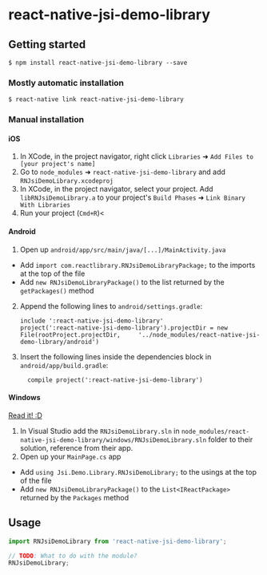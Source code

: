
# react-native-jsi-demo-library

## Getting started

`$ npm install react-native-jsi-demo-library --save`

### Mostly automatic installation

`$ react-native link react-native-jsi-demo-library`

### Manual installation


#### iOS

1. In XCode, in the project navigator, right click `Libraries` ➜ `Add Files to [your project's name]`
2. Go to `node_modules` ➜ `react-native-jsi-demo-library` and add `RNJsiDemoLibrary.xcodeproj`
3. In XCode, in the project navigator, select your project. Add `libRNJsiDemoLibrary.a` to your project's `Build Phases` ➜ `Link Binary With Libraries`
4. Run your project (`Cmd+R`)<

#### Android

1. Open up `android/app/src/main/java/[...]/MainActivity.java`
  - Add `import com.reactlibrary.RNJsiDemoLibraryPackage;` to the imports at the top of the file
  - Add `new RNJsiDemoLibraryPackage()` to the list returned by the `getPackages()` method
2. Append the following lines to `android/settings.gradle`:
  	```
  	include ':react-native-jsi-demo-library'
  	project(':react-native-jsi-demo-library').projectDir = new File(rootProject.projectDir, 	'../node_modules/react-native-jsi-demo-library/android')
  	```
3. Insert the following lines inside the dependencies block in `android/app/build.gradle`:
  	```
      compile project(':react-native-jsi-demo-library')
  	```

#### Windows
[Read it! :D](https://github.com/ReactWindows/react-native)

1. In Visual Studio add the `RNJsiDemoLibrary.sln` in `node_modules/react-native-jsi-demo-library/windows/RNJsiDemoLibrary.sln` folder to their solution, reference from their app.
2. Open up your `MainPage.cs` app
  - Add `using Jsi.Demo.Library.RNJsiDemoLibrary;` to the usings at the top of the file
  - Add `new RNJsiDemoLibraryPackage()` to the `List<IReactPackage>` returned by the `Packages` method


## Usage
```javascript
import RNJsiDemoLibrary from 'react-native-jsi-demo-library';

// TODO: What to do with the module?
RNJsiDemoLibrary;
```
  